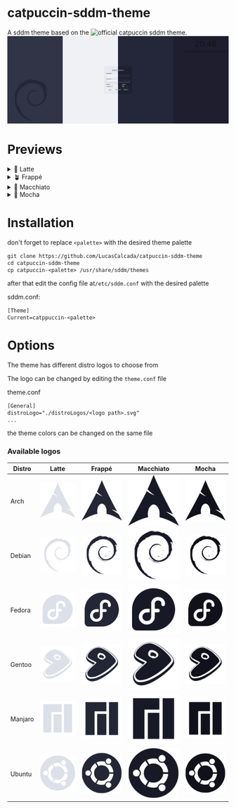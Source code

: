 # catpuccin-sddm-theme
A sddm theme based on the ![official catpuccin sddm theme](https://github.com/catppuccin/sddm).
![Thumbnail](assets/example.png)
# Previews
<details>
<summary>🌻 Latte</summary>
<img src="assets/latte.png"/>
</details>
<details>
<summary>🪴 Frappé</summary>
<img src="assets/frappe.png"/>
</details>
<details>
<summary>🌺 Macchiato</summary>
<img src="assets/macchiato.png"/>
</details>
<details>
<summary>🌿 Mocha</summary>
<img src="assets/mocha.png"/>
</details>

# Installation
don't forget to replace ```<palette>``` with the desired theme palette
```
git clone https://github.com/LucasCalcada/catpuccin-sddm-theme
cd catpuccin-sddm-theme
cp catpuccin-<palette> /usr/share/sddm/themes
```

after that edit the config file at```/etc/sddm.conf``` with the desired palette

sddm.conf:
```
[Theme]
Current=catppuccin-<palette>
```
# Options
The theme has different distro logos to choose from

The logo can be changed by editing the ```theme.conf``` file

theme.conf
```
[General]
distroLogo="./distroLogos/<logo path>.svg"
...
```
the theme colors can be changed on the same file

### Available logos
| Distro | Latte | Frappé | Macchiato | Mocha |
|--------|-------|--------|-----------|-------|
| Arch | ![](catppuccin-latte/distroLogos/arch.svg)| ![](catppuccin-frappe/distroLogos/arch.svg) | ![](catppuccin-macchiato/distroLogos/arch.svg) | ![](catppuccin-mocha/distroLogos/arch.svg)|
| Debian | ![](catppuccin-latte/distroLogos/debian.svg)| ![](catppuccin-frappe/distroLogos/debian.svg) | ![](catppuccin-macchiato/distroLogos/debian.svg) | ![](catppuccin-mocha/distroLogos/debian.svg)|
| Fedora | ![](catppuccin-latte/distroLogos/fedora.svg)| ![](catppuccin-frappe/distroLogos/fedora.svg) | ![](catppuccin-macchiato/distroLogos/fedora.svg) | ![](catppuccin-mocha/distroLogos/fedora.svg)|
| Gentoo | ![](catppuccin-latte/distroLogos/gentoo.svg)| ![](catppuccin-frappe/distroLogos/gentoo.svg) | ![](catppuccin-macchiato/distroLogos/gentoo.svg) | ![](catppuccin-mocha/distroLogos/gentoo.svg)|
| Manjaro | ![](catppuccin-latte/distroLogos/manjaro.svg)| ![](catppuccin-frappe/distroLogos/manjaro.svg) | ![](catppuccin-macchiato/distroLogos/manjaro.svg) | ![](catppuccin-mocha/distroLogos/manjaro.svg)|
| Ubuntu | ![](catppuccin-latte/distroLogos/ubuntu.svg)| ![](catppuccin-frappe/distroLogos/ubuntu.svg) | ![](catppuccin-macchiato/distroLogos/ubuntu.svg) | ![](catppuccin-mocha/distroLogos/ubuntu.svg)|
